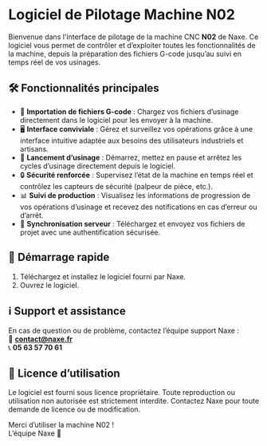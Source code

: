 # Logiciel de Pilotage Machine N02  

Bienvenue dans l'interface de pilotage de la machine CNC **N02** de Naxe. Ce logiciel vous permet de contrôler et d’exploiter toutes les fonctionnalités de la machine, depuis la préparation des fichiers G-code jusqu’au suivi en temps réel de vos usinages.  

## 🛠️ Fonctionnalités principales  
- 📂 **Importation de fichiers G-code** : Chargez vos fichiers d’usinage directement dans le logiciel pour les envoyer à la machine.  
- 🖥️ **Interface conviviale** : Gérez et surveillez vos opérations grâce à une interface intuitive adaptée aux besoins des utilisateurs industriels et artisans.  
- 🚀 **Lancement d’usinage** : Démarrez, mettez en pause et arrêtez les cycles d’usinage directement depuis le logiciel. 
- 🔒 **Sécurité renforcée** : Supervisez l’état de la machine en temps réel et contrôlez les capteurs de sécurité (palpeur de pièce, etc.).  
- 📊 **Suivi de production** : Visualisez les informations de progression de vos opérations d’usinage et recevez des notifications en cas d’erreur ou d’arrêt.  
- 🔄 **Synchronisation serveur** : Téléchargez et envoyez vos fichiers de projet avec une authentification sécurisée.  

## 🚀 Démarrage rapide  
1. Téléchargez et installez le logiciel fourni par Naxe.  
2. Ouvrez le logiciel.  

## ℹ️ Support et assistance  
En cas de question ou de problème, contactez l’équipe support Naxe :  
📧 **contact@naxe.fr**  
📞 **05 63 57 70 61**  

## 📜 Licence d’utilisation  
Le logiciel est fourni sous licence propriétaire. Toute reproduction ou utilisation non autorisée est strictement interdite. Contactez Naxe pour toute demande de licence ou de modification.  

Merci d’utiliser la machine N02 !  
L’équipe Naxe 🚀  
